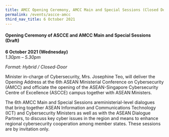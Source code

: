 ```yaml
---
title: AMCC Opening Ceremony, AMCC Main and Special Sessions (Closed Door) (Draft)
permalink: /events/ascce-amcc
third_nav_title: 6 October 2021
---
```


#### **Opening Ceremony of ASCCE and AMCC Main and Special Sessions (Draft)**
 
**6 October 2021 (Wednesday)**  
*1.30pm – 5.30pm*

*Format: Hybrid / Closed-Door*

Minister in-charge of Cybersecurity, Mrs. Josephine Teo, will deliver the Opening Address at the 6th ASEAN Ministerial Conference on Cybersecurity (AMCC) and officiate the opening of the ASEAN-Singapore Cybersecurity Centre of Excellence (ASCCE) campus together with ASEAN Ministers. 

The 6th AMCC Main and Special Sessions areministerial-level dialogues that bring together ASEAN Information and Communications Technology (ICT) and Cybersecurity Ministers as well as with the ASEAN Dialogue Partners, to discuss key cyber issues in the region and means to enhance regional cybersecurity cooperation among member states. These sessions are by invitation only.